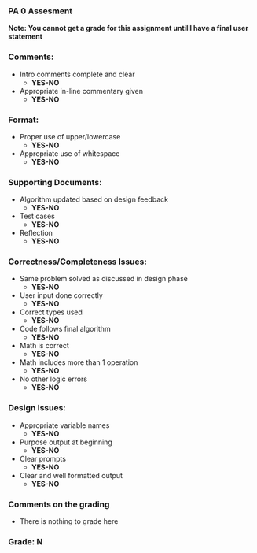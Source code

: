 ### PA 0 Assesment

**Note: You cannot get a grade for this assignment until I have a final user statement**

### Comments:
- Intro comments complete and clear
    - **YES-NO**
- Appropriate in-line commentary given
    - **YES-NO**

### Format:
- Proper use of upper/lowercase
    - **YES-NO**
- Appropriate use of whitespace
    - **YES-NO**

### Supporting Documents:
- Algorithm updated based on design feedback
    - **YES-NO**
- Test cases
    - **YES-NO**
- Reflection
    - **YES-NO**

### Correctness/Completeness Issues:
- Same problem solved as discussed in design phase
    - **YES-NO**
- User input done correctly
    - **YES-NO**
- Correct types used
    - **YES-NO**
- Code follows final algorithm
    - **YES-NO**
- Math is correct
    - **YES-NO**
- Math includes more than 1 operation
    - **YES-NO**
- No other logic errors
    - **YES-NO**

### Design Issues:
- Appropriate variable names
    - **YES-NO**
- Purpose output at beginning
    - **YES-NO**
- Clear prompts
    - **YES-NO**
- Clear and well formatted output
    - **YES-NO**

### Comments on the grading
- There is nothing to grade here 
### Grade: N